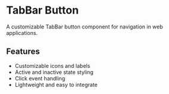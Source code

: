 
# TabBar Button

A customizable TabBar button component for navigation in web applications.

## Features

- Customizable icons and labels
- Active and inactive state styling
- Click event handling
- Lightweight and easy to integrate


